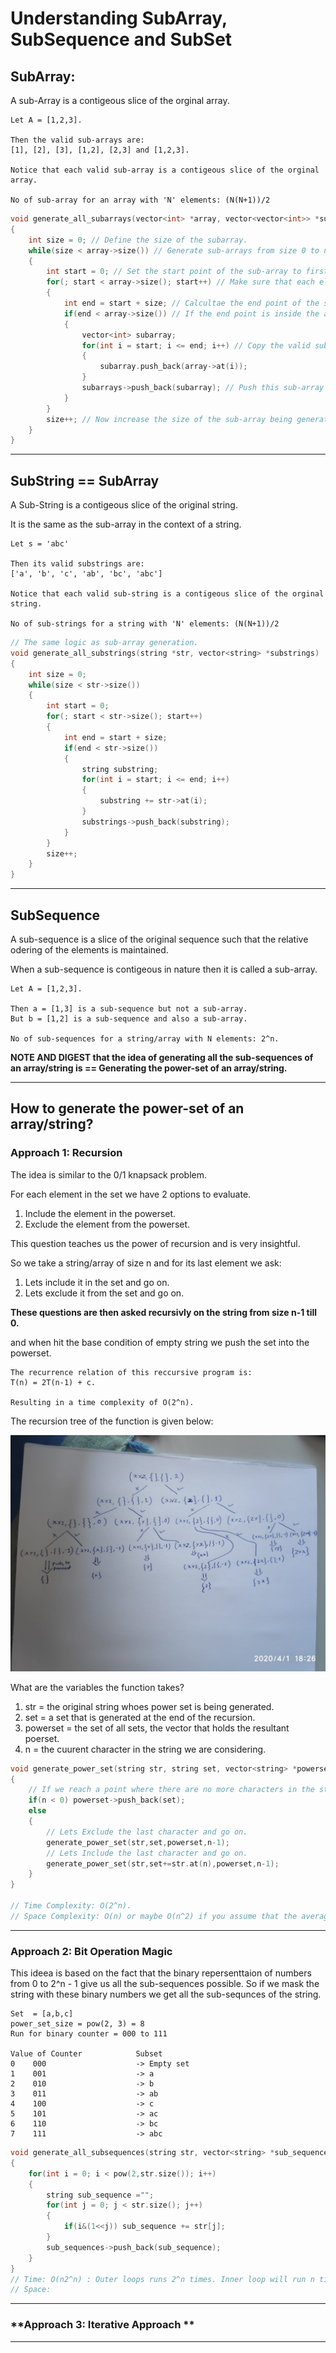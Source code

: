 # Understanding SubArray, SubSequence and SubSet

## SubArray:
A sub-Array is a contigeous slice of the orginal array.

```
Let A = [1,2,3].

Then the valid sub-arrays are:
[1], [2], [3], [1,2], [2,3] and [1,2,3].

Notice that each valid sub-array is a contigeous slice of the orginal array.

No of sub-array for an array with 'N' elements: (N(N+1))/2
```

```C++
void generate_all_subarrays(vector<int> *array, vector<vector<int>> *subarrays)
{
	int size = 0; // Define the size of the subarray.
	while(size < array->size()) // Generate sub-arrays from size 0 to n-1.
	{
	    int start = 0; // Set the start point of the sub-array to first element
		for(; start < array->size(); start++) // Make sure that each element has a chance to be the start of the sub-array.
		{
			int end = start + size; // Calcultae the end point of the sub-array.
			if(end < array->size()) // If the end point is inside the array bounds then it is a valid sub-array.
			{
				vector<int> subarray;
				for(int i = start; i <= end; i++) // Copy the valid sub-array.
				{
					subarray.push_back(array->at(i));
				}
				subarrays->push_back(subarray); // Push this sub-array onto the set of all sub-arrays generated.
			}
		}
		size++; // Now increase the size of the sub-array being generated.
	}
}
```
---
## SubString == SubArray
A Sub-String is a contigeous slice of the original string.

It is the same as the sub-array in the context of a string.
```
Let s = 'abc'

Then its valid substrings are:
['a', 'b', 'c', 'ab', 'bc', 'abc']

Notice that each valid sub-string is a contigeous slice of the orginal string.

No of sub-strings for a string with 'N' elements: (N(N+1))/2

```

```C++
// The same logic as sub-array generation.
void generate_all_substrings(string *str, vector<string> *substrings)
{
	int size = 0;
	while(size < str->size())
	{
		int start = 0;
		for(; start < str->size(); start++)
		{
			int end = start + size;
			if(end < str->size())
			{
				string substring;
				for(int i = start; i <= end; i++)
				{
					substring += str->at(i);
				}
				substrings->push_back(substring);
			}
		}
		size++;
	}
}
```
---
## SubSequence
A sub-sequence is a slice of the original sequence such that the relative odering of the elements is maintained.

When a sub-sequence is contigeous in nature then it is called a sub-array.
```
Let A = [1,2,3].

Then a = [1,3] is a sub-sequence but not a sub-array.
But b = [1,2] is a sub-sequence and also a sub-array.

No of sub-sequences for a string/array with N elements: 2^n.
```
**NOTE AND DIGEST that the idea of generating all the sub-sequences of an array/string is == Generating the power-set of an array/string.**

---

## How to generate the power-set of an array/string?

### **Approach 1: Recursion**
The idea is similar to the 0/1 knapsack problem.

For each element in the set we have 2 options to evaluate.
1. Include the element in the powerset.
2. Exclude the element from the powerset.

This question teaches us the power of recursion and is very insightful.

So we take a string/array of size n and for its last element we ask:
1. Lets include it in the set and go on.
2. Lets exclude it from the set and go on.

**These questions are then asked recursivly on the string from size n-1 till 0.**

and when hit the base condition of empty string we push the set into the powerset.

```
The recurrence relation of this reccursive program is:
T(n) = 2T(n-1) + c.

Resulting in a time complexity of O(2^n).
```

The recursion tree of the function is given below:

![recurssion tree image](./resources/1.jpeg)

What are the variables the function takes?
1. str = the original string whoes power set is being generated.
2. set = a set that is generated at the end of the recursion.
3. powerset = the set of all sets, the vector that holds the resultant poerset.
4. n = the cuurent character in the string we are considering.

```C++
void generate_power_set(string str, string set, vector<string> *powerset, int n)
{
	// If we reach a point where there are no more characters in the string to consider then we add the generated set to the powerset and exit the recursion.
	if(n < 0) powerset->push_back(set);
	else
	{
		// Lets Exclude the last character and go on.
		generate_power_set(str,set,powerset,n-1);
		// Lets Include the last character and go on.
		generate_power_set(str,set+=str.at(n),powerset,n-1);
	}
}

// Time Complexity: O(2^n).
// Space Complexity: O(n) or maybe O(n^2) if you assume that the average size of the 'set' string is n/2 at each function call.
```
---
### **Approach 2: Bit Operation Magic**

This ideea is based on the fact that the binary repersenttaion of numbers from 0 to 2^n - 1 give us all the sub-sequences possible. So if we mask the string with these binary numbers we get all the sub-sequnces of the string.
```
Set  = [a,b,c]
power_set_size = pow(2, 3) = 8
Run for binary counter = 000 to 111

Value of Counter            Subset
0    000                    -> Empty set
1    001                    -> a
2    010                    -> b
3    011                    -> ab
4    100                    -> c
5    101                    -> ac
6    110                    -> bc
7    111                    -> abc
```

```C++
void generate_all_subsequences(string str, vector<string> *sub_sequences)
{
	for(int i = 0; i < pow(2,str.size()); i++)
	{
		string sub_sequence ="";
		for(int j = 0; j < str.size(); j++)
		{
			if(i&(1<<j)) sub_sequence += str[j];
		}
		sub_sequences->push_back(sub_sequence);
	}
}
// Time: O(n2^n) : Outer loops runs 2^n times. Inner loop will run n times for each outer loop run, So total of n2^n runs.
// Space:
```
---

### **Approach 3: Iterative Approach **


---